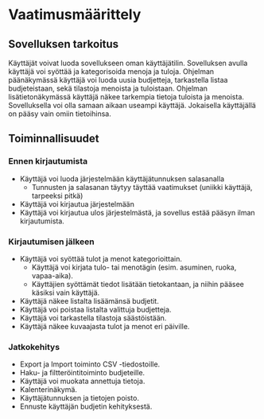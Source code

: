 # Vaatimusmäärittely

## Sovelluksen tarkoitus

Käyttäjät voivat luoda sovellukseen oman käyttäjätilin. Sovelluksen avulla käyttäjä voi syöttää ja kategorisoida menoja ja tuloja. Ohjelman päänäkymässä käyttäjä voi luoda uusia budjetteja, tarkastella listaa budjeteistaan, sekä tilastoja menoista ja tuloistaan. Ohjelman lisätietonäkymässä käyttäjä näkee tarkempia tietoja tuloista ja menoista. Sovelluksella voi olla samaan aikaan useampi käyttäjä. Jokaisella käyttäjällä on pääsy vain omiin tietoihinsa.

## Toiminnallisuudet

### Ennen kirjautumista

- Käyttäjä voi luoda järjestelmään käyttäjätunnuksen salasanalla
  - Tunnusten ja salasanan täytyy täyttää vaatimukset (uniikki käyttäjä, tarpeeksi pitkä)
- Käyttäjä voi kirjautua järjestelmään
- Käyttäjä voi kirjautua ulos järjestelmästä, ja sovellus estää pääsyn ilman kirjautumista.

### Kirjautumisen jälkeen

- Käyttäjä voi syöttää tulot ja menot kategorioittain.
  - Käyttäjä voi kirjata tulo- tai menotägin (esim. asuminen, ruoka, vapaa-aika).
  - Käyttäjien syöttämät tiedot lisätään tietokantaan, ja niihin pääsee käsiksi vain käyttäjä.
- Käyttäjä näkee listalta lisäämänsä budjetit.
- Käyttäjä voi poistaa listalta valittuja budjetteja.
- Käyttäjä voi tarkastella tilastoja säästöistään.
- Käyttäjä näkee kuvaajasta tulot ja menot eri päiville.

### Jatkokehitys

- Export ja Import toiminto CSV -tiedostoille.
- Haku- ja filtteröintitoiminto budjeteille.
- Käyttäjä voi muokata annettuja tietoja.
- Kalenterinäkymä.
- Käyttäjätunnuksen ja tietojen poisto.
- Ennuste käyttäjän budjetin kehityksestä.
